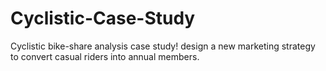 # Cyclistic-Case-Study
Cyclistic bike-share analysis case study! design a new marketing strategy to convert casual riders into annual members. 

